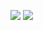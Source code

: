 ![](https://komarev.com/ghpvc/?username=your-github-githubnick&color=grey)
<a href="https://discord.com/users/852834797176094721" title="Discord Profile"><img src="https://lanyard-profile-readme.vercel.app/api/852834797176094721"></a>
